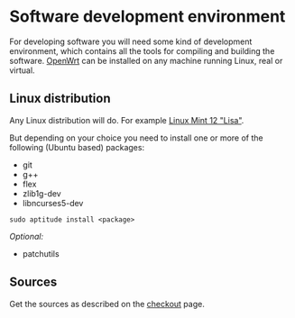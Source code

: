# Software development environment #

For developing software you will need some kind of development environment, which contains all the tools for compiling and building the software. [OpenWrt](https://openwrt.org/) can be installed on any machine running Linux, real or virtual.

## Linux distribution ##

Any Linux distribution will do. For example [Linux Mint 12 "Lisa"](http://linuxmint.com/).

But depending on your choice you need to install one or more of the following (Ubuntu based) packages:
  * git
  * g++
  * flex
  * zlib1g-dev
  * libncurses5-dev

`sudo aptitude install <package>`

_Optional:_
  * patchutils

## Sources ##

Get the sources as described on the [checkout](http://code.google.com/p/raspberrypi-openwrt/source/checkout) page.